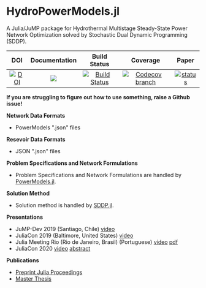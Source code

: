 # HydroPowerModels.jl
A Julia/JuMP package for Hydrothermal Multistage Steady-State Power Network Optimization solved by Stochastic Dual Dynamic Programming (SDDP).

| **DOI** |**Documentation** | **Build Status** | **Coverage** | **Paper** |
|:-----------------:|:-----------------:|:-----------------:|:-----------------:|:-----------------:|
|[![DOI](https://zenodo.org/badge/DOI/10.5281/zenodo.3842130.svg)](https://doi.org/10.5281/zenodo.3842130)|[![][docs-latest-img]][docs-latest-url] | [![Build Status][build-img]][build-url] | [![Codecov branch][codecov-img]][codecov-url] | [![status][paper-img]][paper-url] |

[build-img]: https://travis-ci.com/andrewrosemberg/HydroPowerModels.jl.svg?branch=master
[build-url]: https://travis-ci.com/andrewrosemberg/HydroPowerModels.jl

[codecov-img]: https://codecov.io/gh/andrewrosemberg/HydroPowerModels.jl/coverage.svg?branch=master
[codecov-url]: https://codecov.io/gh/andrewrosemberg/HydroPowerModels.jl?branch=master

[docs-latest-img]: https://img.shields.io/badge/docs-latest-blue.svg
[docs-latest-url]: https://andrewrosemberg.github.io/HydroPowerModels.jl/latest/

[paper-img]: https://proceedings.juliacon.org/papers/10.21105/jcon.00035/status.svg
[paper-url]: https://proceedings.juliacon.org/papers/10.21105/jcon.00035#

**If you are struggling to figure out how to use something, raise a Github issue!**

**Network Data Formats**
* PowerModels ".json" files

**Resevoir Data Formats**
* JSON ".json" files

**Problem Specifications and Network Formulations**
* Problem Specifications and Network Formulations are handled by [PowerModels.jl](https://github.com/lanl-ansi/PowerModels.jl).

**Solution Method**
* Solution method is handled by [SDDP.jl](https://github.com/odow/SDDP.jl).

**Presentations**
* JuMP-Dev 2019 (Santiago, Chile) [video](https://youtu.be/H6LmhGJ2kc8)
* JuliaCon 2019 (Baltimore, United States) [video](https://www.youtube.com/watch?v=bnKX2uATrzA&t=41s)
* Julia Meeting Rio (Rio de Janeiro, Brasil) (Portuguese) [video](https://www.youtube.com/watch?v=lSdYwE_7B8k&list=PLTMduyIx3GGvMw9mgIBqZGA6rtpIKNL7B&index=5&t=0s) [pdf](https://jugrio.github.io/pdfs/HydroPowerModels.pdf)
* JuliaCon 2020 [video](https://www.youtube.com/watch?v=xUpX-k0oZmo) [abstract](https://live.juliacon.org/talk/ETWX8X)

**Publications**
* [Preprint Julia Proceedings](https://www.researchgate.net/publication/342068899_HydroPowerModelsjl_A_JuliaJuMP_Package_for_Hydrothermal_Economic_Dispatch_Optimization?_sg=-ns1NVJAEH4f6vC2lhCZjqMnPbu5huqHa4hzO5rvHR7xCiNYqldptqVgUfSzqvVcKV3Mboud9o2q9JPQTCMqI9Jz6HBS7P-M40JJ_0Tv.mH0MO_FCD6hy__nKGpOGByuZG6rHMHcdJkukrG_1m-hzggFXnx8rmQFSj8YlzCkKu1k5awQi8JafY0fpiGspIw)
* [Master Thesis](https://www.researchgate.net/publication/342751537_A_Framework_for_Assessing_the_Impacts_of_Network_Formulations_in_the_Operation_of_Hydrothermal_Power_Systems)

